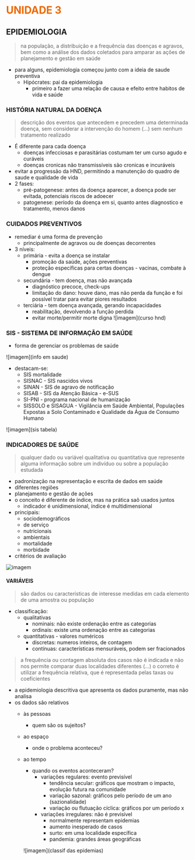 # <span style="color:#EC6A00">**UNIDADE 3**</span>

## EPIDEMIOLOGIA

> na população, a distribuição e a frequência das doenças e agravos, bem como a análise dos dados coletados para amparar as ações de planejamento e gestão em saúde

- para alguns, epidemiologia começou junto com a ideia de saude preventiva
  - Hipócrates: pai da epidemiologia
    - primeiro a fazer uma relação de causa e efeito entre habitos de vida e saúde

### HISTÓRIA NATURAL DA DOENÇA

> descrição dos eventos que antecedem e precedem uma determinada doença, sem considerar a intervenção do homem (...) sem nenhum tratamento realizado

- É diferente para cada doença
  - doenças infecciosas e parasitárias costumam ter um curso agudo e curáveis
  - doenças cronicas não transmissíveis são cronicas e incuráveis
- evitar a progressão da HND, permitindo a manutenção do quadro de saude e qualidade de vida
- 2 fases:
  - pré-patogenese: antes da doença aparecer, a doença pode ser evitada, potenciais riscos de adoecer
  - patogenese: período da doença em si, quanto antes diagnostico e tratamento, menos danos

### CUIDADOS PREVENTIVOS

- remediar é uma forma de prevenção
  - principalmente de agravos ou de doenças decorrentes
- 3 níveis:
  - primária - evita a doença se instalar
    - promoção da saúde, ações preventivas
    - proteção específicas para certas doenças - vacinas, combate à dengue
  - secundária - tem doença, mas não avançada
    - diagnóstico precoce, check-ups
    - limitação do dano: houve dano, mas não perda da função e foi possível tratar para evitar piores resultados
  - terciária - tem doença avançada, gerando incapacidades
    - reabilitação, devolvendo a função perdida
    - evitar morte/permitir morte digna
  ![imagem](curso hnd)

### SIS - SISTEMA DE INFORMAÇÃO EM SAÚDE

- forma de gerenciar os problemas de saúde

![imagem](info em saude)

- destacam-se:
  - SIS mortalidade
  - SISNAC - SIS nascidos vivos
  - SINAN - SIS de agravo de notificação
  - SISAB - SIS da Atenção Básica - e-SUS
  - SI-PNI - programa nacional de humanização
  - SISSOLO e SISAGUA - Vigilância em Saúde Ambiental, Populações Expostas a Solo Contaminado e Qualidade da Água de Consumo Humano

![imagem](sis tabela)

### INDICADORES DE SAÚDE

> qualquer dado ou variável qualitativa ou quantitativa que represente alguma informação sobre um indivíduo ou sobre a população estudada

- padronização na representação e escrita de dados em saúde
- diferentes regiões
- planejamento e gestão de ações
- o conceito é diferente de índice, mas na prática saõ usados juntos
  - indicador é unidimensional, índice é multidimensional
- principais:
  - sociodemográficos
  - de serviço
  - nutricionais
  - ambientais
  - mortalidade
  - morbidade
- critérios de avaliação

![imagem](criterios_aval_indicadores)

#### VARIÁVEIS

> são dados ou características de interesse medidas em cada elemento de uma amostra ou população

- classificação:
  - qualitativas
    - nominais: não existe ordenação entre as categorias
    - ordinais: existe uma ordenação entre as categorias
  - quantitativas - valores numéricos
    - discretas: numeros inteiros, de contagem
    - contínuas: características mensuráveis, podem ser fracionados
    
> a frequência ou contagem absoluta dos casos não é indicada e não nos permite comparar duas localidades diferentes (...) o correto é utilizar a frequência relativa, que é representada pelas taxas ou coeficientes

- a epidemiologia descritiva que apresenta os dados puramente, mas não analisa
- os dados são relativos
  - às pessoas
    - quem são os sujeitos?
  - ao espaço
    - onde o problema aconteceu?
  - ao tempo
    - quando os eventos aconteceram?
      - variações regulares: evento previsível
        - tendência secular: gráficos que mostram o impacto, evolução futura na comunidade
        - variação sazonal: gráficos pelo período de um ano (sazionalidade)
        - variação ou flutuação cíclica: gráficos por um período x
      - variações irregulares: não é previsível
        - normalmente representam epidemias
        - aumento inesperado de casos
        - surto: em uma localidade específica
        - pandemia: grandes áreas geográficas

    ![imagem](classif das epidemias)

